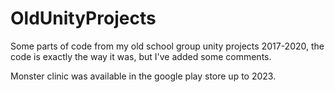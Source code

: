 # OldUnityProjects

Some parts of code from my old school group unity projects 2017-2020, the code is exactly the way it was, but I've added some comments.

Monster clinic was available in the google play store up to 2023.
